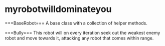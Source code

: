 myrobotwilldominateyou
======================

===BaseRobot===
A base class with a collection of helper methods.

===Bully===
This robot will on every iteration seek out the weakest enemy robot
and move towards it, attacking any robot that comes within range.

